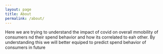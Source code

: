 ```yaml
---
layout: page
title: About
permalink: /about/
---
```


Here we are trying to understand the impact of covid on overall mmobility of consumers nd their spend behavior and how its correlated to eah other.
By understanding this we will better equiped to predict spend behavior of consumers in future

